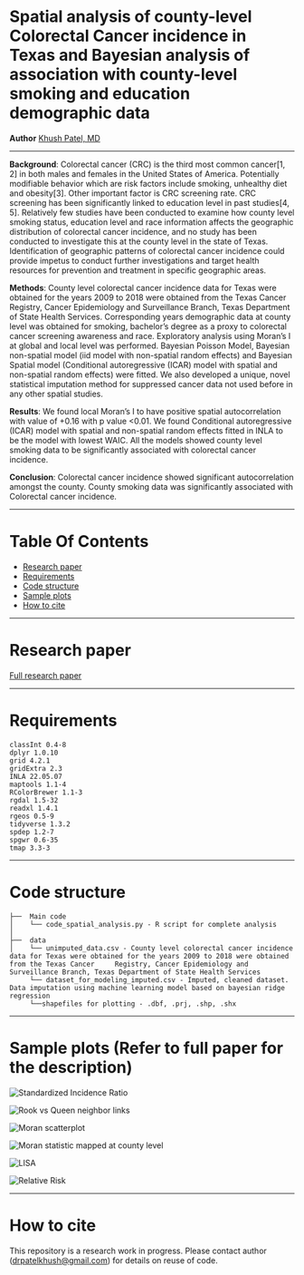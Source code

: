 # Spatial analysis of county-level Colorectal Cancer incidence in Texas and Bayesian analysis of association with county-level smoking and education demographic data

**Author**
[Khush Patel, MD](https://khushpatelmd.github.io/)

<hr />

**Background**: Colorectal cancer (CRC) is the third most common cancer[1, 2] in both males and females in the United States of America. Potentially modifiable behavior which are risk factors include smoking, unhealthy diet and obesity[3]. Other important factor is CRC screening rate. CRC screening has been significantly linked to education level in past studies[4, 5]. Relatively few studies have been conducted to examine how county level smoking status, education level and race information affects the geographic distribution of colorectal cancer incidence, and no study has been conducted to investigate this at the county level in the state of Texas. Identification of geographic patterns of colorectal cancer incidence could provide impetus to conduct further investigations and target health resources for prevention and treatment in specific geographic areas.

**Methods**: County level colorectal cancer incidence data for Texas were obtained for the years 2009 to 2018 were obtained from the Texas Cancer Registry, Cancer Epidemiology and Surveillance Branch, Texas Department of State Health Services. Corresponding years demographic data at county level was obtained for smoking, bachelor’s degree as a proxy to colorectal cancer screening awareness and race. Exploratory analysis using Moran’s I at global and local level was performed. Bayesian Poisson Model, Bayesian non-spatial model (iid model with non-spatial random effects) and Bayesian Spatial model (Conditional autoregressive (ICAR) model with spatial and non-spatial random effects) were fitted. We also developed a unique, novel statistical imputation method for suppressed cancer data not used before in any other spatial studies.

**Results**: We found local Moran’s I to have positive spatial autocorrelation with value of +0.16 with p value <0.01. We found Conditional autoregressive (ICAR) model with spatial and non-spatial random effects fitted in INLA to be the model with lowest WAIC. All the models showed county level smoking data to be significantly associated with colorectal cancer incidence.

**Conclusion**: Colorectal cancer incidence showed significant autocorrelation amongst the county. County smoking data was significantly associated with Colorectal cancer incidence. 

<hr />

# Table Of Contents
-  [Research paper](#Paper)
-  [Requirements](#Requirements)
-  [Code structure](#Code-structure)
-  [Sample plots](#Sample-plots)
-  [How to cite](#How-to-cite)

<hr />

# Research paper

[Full research paper](images/Spatial_analysis_Khush_Patel.pdf)


<hr />

# Requirements

```
classInt 0.4-8
dplyr 1.0.10
grid 4.2.1
gridExtra 2.3
INLA 22.05.07
maptools 1.1-4
RColorBrewer 1.1-3
rgdal 1.5-32
readxl 1.4.1
rgeos 0.5-9
tidyverse 1.3.2
spdep 1.2-7
spgwr 0.6-35
tmap 3.3-3
```

<hr />

# Code structure
```
├──  Main code
│    └── code_spatial_analysis.py - R script for complete analysis
│
├──  data  
│    └── unimputed_data.csv - County level colorectal cancer incidence data for Texas were obtained for the years 2009 to 2018 were obtained from the Texas Cancer     Registry, Cancer Epidemiology and Surveillance Branch, Texas Department of State Health Services 
     └── dataset_for_modeling_imputed.csv - Imputed, cleaned dataset. Data imputation using machine learning model based on bayesian ridge regression
     └──shapefiles for plotting - .dbf, .prj, .shp, .shx

```

<hr />

# Sample plots (Refer to full paper for the description)

![Standardized Incidence Ratio](images/SIR.png)

![Rook vs Queen neighbor links](images/rook.png)

![Moran scatterplot](images/Moran.png)

![Moran statistic mapped at county level](images/local_Moran.png)

![LISA](images/LISA.png)

![Relative Risk](images/relative_risk.png)

<hr />

# How to cite 
This repository is a research work in progress. Please contact author (drpatelkhush@gmail.com) for details on reuse of code.





